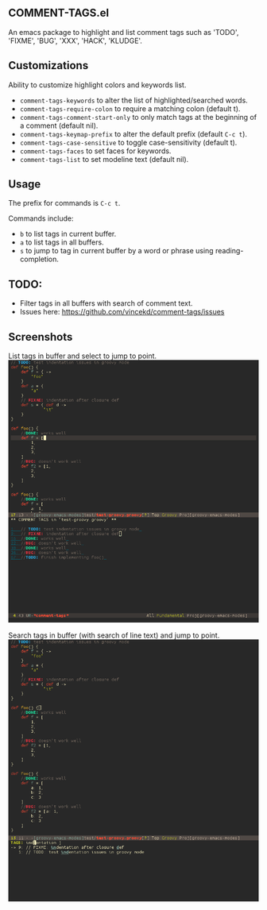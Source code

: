 ## COMMENT-TAGS.el

An emacs package to highlight and list comment tags such as 'TODO', 'FIXME', 'BUG', 'XXX', 'HACK', 'KLUDGE'.

## Customizations
Ability to customize highlight colors and keywords list.

  * `comment-tags-keywords` to alter the list of highlighted/searched words.
  * `comment-tags-require-colon` to require a matching colon (default t).
  * `comment-tags-comment-start-only` to only match tags at the beginning of a comment (default nil).
  * `comment-tags-keymap-prefix` to alter the default prefix (default `C-c t`).
  * `comment-tags-case-sensitive` to toggle case-sensitivity (default t).
  * `comment-tags-faces` to set faces for keywords.
  * `comment-tags-list` to set modeline text (default nil).

## Usage
The prefix for commands is `C-c t`.

Commands include:
  * `b` to list tags in current buffer.
  * `a` to list tags in all buffers.
  * `s` to jump to tag in current buffer by a word or phrase using reading-completion.

## TODO:
  * Filter tags in all buffers with search of comment text.
  * Issues here: https://github.com/vincekd/comment-tags/issues


## Screenshots

List tags in buffer and select to jump to point.
![screenshot](screenshots/buffer-list.png)

Search tags in buffer (with search of line text) and jump to point.
![screenshot](screenshots/buffer-search.png)
